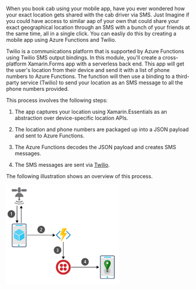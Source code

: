 
When you book cab using your mobile app, have you ever wondered how your exact location gets shared with the cab driver via SMS. Just Imagine if you could have access to similar aap of your own that could share your exact geographical location through an SMS with a bunch of your friends at the same time, all in a single click. You can easliy do this by creating a mobile app using Azure Functions and Twilio. 

Twilio is a communications platform that is supported by Azure Functions using Twilio SMS output bindings. In this module, you'll create a cross-platform Xamarin.Forms app with a serverless back end. This app will get the user's location from their device and send it with a list of phone numbers to Azure Functions. The function will then use a binding to a third-party service (Twilio) to send your location as an SMS message to all the phone numbers provided.

This process involves the following steps:

1. The app captures your location using Xamarin.Essentials as an abstraction over device-specific location APIs.

1. The location and phone numbers are packaged up into a JSON payload and sent to Azure Functions.

1. The Azure Functions decodes the JSON payload and creates SMS messages.

1. The SMS messages are sent via [Twilio](https://www.twilio.com/?azure-portal=true).

The following illustration shows an overview of this process.

![An illustration showing a high-level architecture of the process of sharing location through text message.](../media/1-architecture.png)